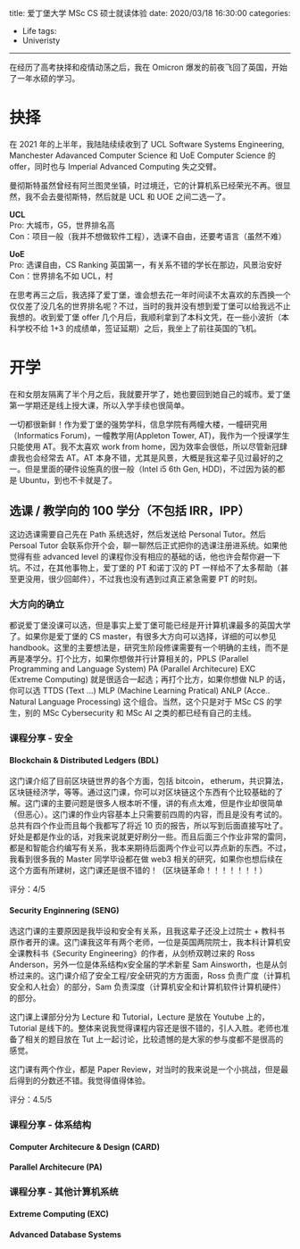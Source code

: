 title: 爱丁堡大学 MSc CS 硕士就读体验
date: 2020/03/18 16:30:00
categories:
- Life
tags:
- Univeristy
---

在经历了高考抉择和疫情动荡之后，我在 Omicron 爆发的前夜飞回了英国，开始了一年水硕的学习。

<!-- more -->

# 抉择

在 2021 年的上半年，我陆陆续续收到了 UCL Software Systems Engineering, Manchester Adavanced Computer Science 和 UoE Computer Science 的 offer，同时也与 Imperial Advanced Computing 失之交臂。

曼彻斯特虽然曾经有阿兰图灵坐镇，时过境迁，它的计算机系已经荣光不再。很显然，我不会去曼彻斯特，然后就是 UCL 和 UOE 之间二选一了。

**UCL** \
Pro: 大城市，G5，世界排名高 \
Con：项目一般（我并不想做软件工程），选课不自由，还要考语言（虽然不难）
 
**UoE** \
Pro: 选课自由，CS Ranking 英国第一，有关系不错的学长在那边，风景治安好 \
Con：世界排名不如 UCL，村

在思考再三之后，我选择了爱丁堡，谁会想去花一年时间读不太喜欢的东西换一个仅仅差了没几名的世界排名呢？不过，当时的我并没有想到爱丁堡可以给我远不止我想的。收到爱丁堡 offer 几个月后，我顺利拿到了本科文凭，在一些小波折（本科学校不给 1+3 的成绩单，签证延期）之后，我坐上了前往英国的飞机。

# 开学

在和女朋友隔离了半个月之后，我就要开学了，她也要回到她自己的城市。爱丁堡第一学期还是线上授大课，所以入学手续也很简单。

一切都很新鲜！作为爱丁堡的强势学科，信息学院有两幢大楼，一幢研究用（Informatics Forum)，一幢教学用(Appleton Tower, AT)，我作为一个授课学生只能使用 AT。我不太喜欢 work from home，因为效率会很低，所以尽管新冠肆虐我也会经常去 AT。AT 本身不错，尤其是风景，大概是我这辈子见过最好的之一。但是里面的硬件设施真的很一般（Intel i5 6th Gen, HDD)，不过因为装的都是 Ubuntu，到也不卡就是了。

## 选课 / 教学向的 100 学分（不包括 IRR，IPP）

这边选课需要自己先在 Path 系统选好，然后发送给 Personal Tutor。然后 Persoal Tutor 会联系你开个会，聊一聊然后正式把你的选课注册进系统。如果他觉得有些 advanced level 的课程你没有相应的基础的话，他也许会帮你避一下坑。不过，在其他事物上，爱丁堡的 PT 和诺丁汉的 PT 一样给不了太多帮助（甚至更没用，很少回邮件），不过我也没有遇到过真正紧急需要 PT 的时刻。

### 大方向的确立

都说爱丁堡没课可以选，但是事实上爱丁堡可能已经是开计算机课最多的英国大学了。如果你是爱丁堡的 CS master，有很多大方向可以选择，详细的可以参见 handbook。这里的主要想法是，研究生阶段修课需要有一个明确的主线，而不是再是凑学分。打个比方，如果你想做并行计算相关的，PPLS (Parallel Programming and Language System) PA (Parallel Architecure) EXC (Extreme Computing) 就是很适合一起选；再打个比方，如果你想做 NLP 的话，你可以选 TTDS (Text ...) MLP (Machine Learning Pratical) ANLP (Acce.. Natural Language Processing) 这个组合。当然，这个只是对于 MSc CS 的学生，别的 MSc Cybersecurity 和 MSc AI 之类的都已经有自己的主线。

### 课程分享 - 安全

#### Blockchain & Distributed Ledgers (BDL)

这门课介绍了目前区块链世界的各个方面，包括 bitcoin， etherum，共识算法，区块链经济学，等等。通过这门课，你可以对区块链这个东西有个比较基础的了解。这门课的主要问题是很多人根本听不懂，讲的有点太难，但是作业却很简单（但恶心）。这门课的作业内容基本上只需要前四周的内容，而且是没有考试的。总共有四个作业而且每个我都写了将近 10 页的报告，所以写到后面直接写吐了。好处是都是作业的话，对我来说就更好刷分一些。而且后面三个作业非常的雷同，都是和智能合约编写有关系，我本来期待后面两个作业可以弄点新的东西。不过，我看到很多我的 Master 同学毕设都在做 web3 相关的研究，如果你也想后续在这个方面有所建树，这门课还是很不错的！（区块链革命！！！！！！！）

评分：4/5

#### Security Enginnering (SENG)

选这门课的主要原因是我毕设和安全有关系，且我这辈子还没上过院士 + 教科书原作者开的课。这门课我这年有两个老师，一位是英国两院院士，我本科计算机安全课教科书《Security Engineering》的作者，从剑桥双聘过来的 Ross Anderson，另外一位是体系结构x安全届的学术新星 Sam Ainsworth，也是从剑桥过来的。这门课介绍了安全工程/安全研究的方方面面，Ross 负责广度（计算机安全和人社会）的部分，Sam 负责深度（计算机安全和计算机软件计算机硬件）的部分。

这门课上课部分分为 Lecture 和 Tutorial，Lecture 是放在 Youtube 上的，Tutorial 是线下的。整体来说我觉得课程内容还是很不错的，引人入胜。老师也准备了相关的题目放在 Tut 上一起讨论，比较遗憾的是大家的参与度都不是很高的感觉。

这门课有两个作业，都是 Paper Review，对当时的我来说是一个小挑战，但是最后得到的分数还不错。我觉得值得体验。

评分：4.5/5

### 课程分享 - 体系结构

#### Computer Architecure & Design (CARD)

#### Parallel Architecure (PA)

### 课程分享 - 其他计算机系统

#### Extreme Computing (EXC)

#### Advanced Database Systems
